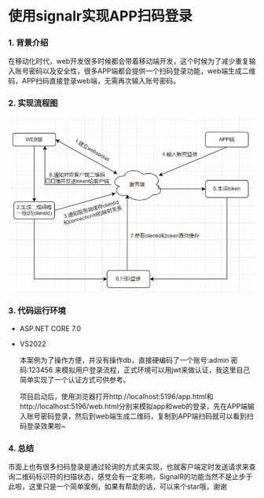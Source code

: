 # 使用signalr实现APP扫码登录
### 1. 背景介绍

在移动化时代，web开发很多时候都会带着移动端开发，这个时候为了减少重复输入账号密码以及安全性，很多APP端都会提供一个扫码登录功能，web端生成二维码，APP扫码直接登录web端，无需再次输入账号密码。

### 2. 实现流程图

![](.\流程图.png)

### 3. 代码运行环境

- ASP.NET CORE 7.0

- VS2022

  本案例为了操作方便，并没有操作db，直接硬编码了一个账号:admin  密码:123456 来模拟用户登录流程，正式环境可以用jwt来做认证，我这里自己简单实现了一个认证方式可供参考。

  项目启动后，使用浏览器打开http://localhost:5196/app.html和http://localhost:5196/web.html分别来模拟app和web的登录，先在APP端输入账号密码登录，然后到web端生成二维码，复制到APP端扫码就可以看到扫码登录效果啦~

### 4. 总结

市面上也有很多扫码登录是通过轮询的方式来实现，也就客户端定时发送请求来查询二维码标识符的扫描状态，感觉会有一定影响，SignalR的功能当然不是止步于此啦，这里只是一个简单案例，如果有帮助的话，可以来个star哦，谢谢
